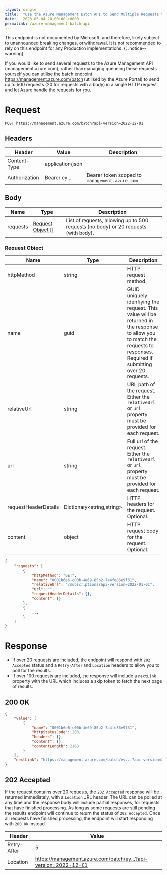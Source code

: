 ```yaml
---
layout: single
title:  "Use the Azure Management Batch API to Send Multiple Requests to management.azure.com"
date:   2023-05-04 20:00:00 +0000
permalink: /azure-management-batch-api
---
```


This endpoint is not documented by Microsoft, and therefore, likely subject to unannounced breaking changes, or withdrawal. It is not recommended to rely on this endpoint for any Production implementations.
{: .notice--warning}

If you would like to send several requests to the Azure Management API (management.azure.com), rather than managing queueing these requests yourself you can utilise the batch endpoint https://management.azure.com/batch (utilised by the Azure Portal) to send up to 500 requests (20 for requests with a body) in a single HTTP request and let Azure handle the requests for you.

# Request

```
POST https://management.azure.com/batch?api-version=2022-12-01
```

## Headers

| Header        | Value            | Description                                   |
| ------------- | ---------------- | --------------------------------------------- |
| Content-Type  | application/json |                                               |
| Authorization | Bearer ey...     | Bearer token scoped to `management.azure.com` |

## Body

| Name     | Type                                 | Description                                    |
| -------- | ------------------------------------ | ---------------------------------------------- |
| requests | [Request Object []](#request-object) | List of requests, allowing up to 500 requests (no body) or 20 requests (with body). |

### Request Object

| Name                 | Type                      | Description                                                                                                                                                                 |
| -------------------- | ------------------------- | --------------------------------------------------------------------------------------------------------------------------------------------------------------------------- |
| httpMethod           | string                    | HTTP request method                                                                                                                                                         |
| name                 | guid                      | GUID uniquely idenfiying the request. This value will be returned in the response to allow you to match the requests to responses. Required if submitting over 20 requests. |
| relativeUrl          | string                    | URL path of the request. Either the `relativeUrl` or `url` property must be provided for each request.                                                                      |
| url                  | string                    | Full url of the request. Either the `relativeUrl` or `url` property must be provided for each request.                                                                      |
| requestHeaderDetails | Dictionary<string,string> | HTTP headers for the request. Optional.                                                                                                                                     |
| content              | object                    | HTTP request body for the request. Optional.                                                                                                                                |

```json
{
    "requests": [
        {
            "httpMethod": "GET",
            "name": "0001b6e6-c00b-4e69-85b2-7a4fe86e9f31",
            "relativeUrl": "/subscriptions?api-version=2022-01-01",
            "url": "",
            "requestHeaderDetails": {},
            "content": {}
        },
        {
            ...
        }
    ]
}
```

# Response

- If over 20 requests are included, the endpoint will respond with `202 Accepted` status and a `Retry-After` and `Location` headers to allow you to poll for the results.
- If over 100 requests are included, the response will include a `nextLink` property with the URL which includes a skip token to fetch the next page of results.

## 200 OK

```json
{
    "value": [
        {
            "name": "0001b6e6-c00b-4e69-85b2-7a4fe86e9f31",
            "httpStatusCode": 200,
            "headers": {},
            "content": {},
            "contentLength": 2168
        }
    ],
    "nextLink": "https://management.azure.com/batch/ey...?api-version=2022-12-01&%24skiptoken=ey..."
}
```

## 202 Accepted

If the request contains over 20 requests, the `202 Accepted` response will be returned immediately, with a `Location` URL header. The URL can be polled at any time and the response body will include partial responses, for requests that have finished processing. As long as some requests are still pending the results endpoint will continue to return the status of `202 Accepted`. Once all requests have finished processing, the endpoint will start responding with `200 OK` instead.

| Header      | Value                                                           |
| ----------- | --------------------------------------------------------------- |
| Retry-After | 5                                                               |
| Location    | https://management.azure.com/batch/ey...?api-version=2022-12-01 |
